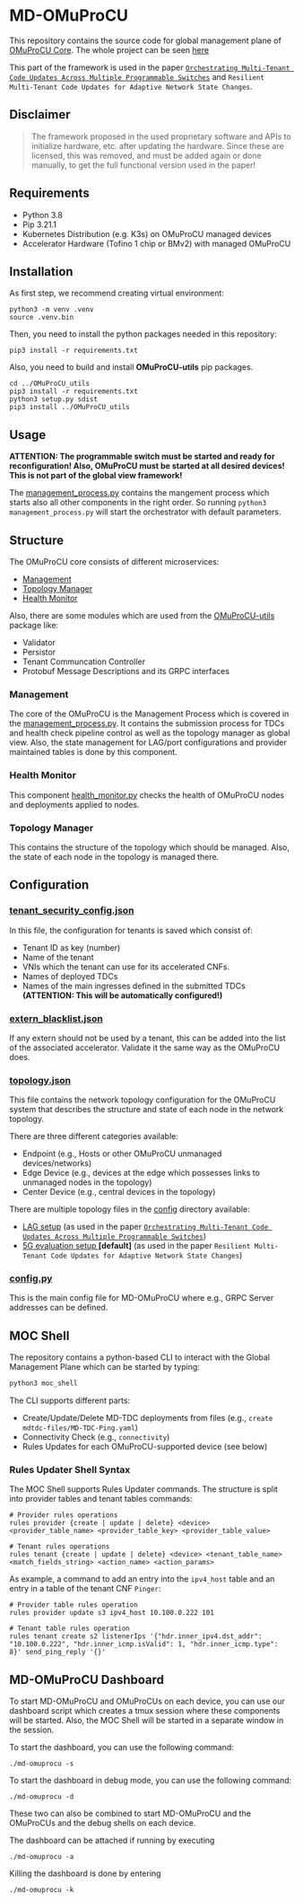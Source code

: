 # MD-OMuProCU

This repository contains the source code for global management plane of [OMuProCU Core](https://github.com/tiritor/OMuProCU-core). The whole project can be seen [here](https://github.com/tiritor/OMuProCU)

This part of the framework is used in the paper [`Orchestrating Multi-Tenant Code Updates Across Multiple Programmable Switches`](https://ieeexplore.ieee.org/document/10575368) and `Resilient Multi-Tenant Code Updates for Adaptive Network State Changes`.

## Disclaimer

> The framework proposed in the used proprietary software and APIs to initialize hardware, etc. after updating the hardware. Since these are licensed, this was removed, and must be added again or done manually, to get the full functional version used in the paper!

## Requirements

- Python 3.8
- Pip 3.21.1
- Kubernetes Distribution (e.g. K3s) on OMuProCU managed devices
- Accelerator Hardware (Tofino 1 chip or BMv2) with managed OMuProCU

## Installation

As first step, we recommend creating virtual environment:

```
python3 -m venv .venv
source .venv.bin
```

Then, you need to install the python packages needed in this repository:

```
pip3 install -r requirements.txt
```

Also, you need to build and install **OMuProCU-utils** pip packages. 

```
cd ../OMuProCU_utils
pip3 install -r requirements.txt
python3 setup.py sdist
pip3 install ../OMuProCU_utils
```

## Usage

**ATTENTION: The programmable switch must be started and ready for reconfiguration! Also, OMuProCU must be started at all desired devices! This is not part of the global view framework!**

The [management_process.py](management_process.py) contains the mangement process which starts also all other components in the right order. 
So running ```python3 management_process.py``` will start the orchestrator with default parameters.

## Structure

The OMuProCU core consists of different microservices:

- [Management](#management)
- [Topology Manager](#topology-manager)
- [Health Monitor](#health-monitor)

Also, there are some modules which are used from the [OMuProCU-utils](https://github.com/tiritor/OMuProCU-utils) package like:

- Validator
- Persistor
- Tenant Communcation Controller
- Protobuf Message Descriptions and its GRPC interfaces

### Management

The core of the OMuProCU is the Management Process which is covered in the [management_process.py](management_process.py). 
It contains the submission process for TDCs and health check pipeline control as well as the topology manager as global view.
Also, the state management for LAG/port configurations and provider maintained tables is done by this component. 

### Health Monitor

This component [health_monitor.py](health_monitor/health_monitor.py) checks the health of OMuProCU nodes and deployments applied to nodes. 

### Topology Manager 

This contains the structure of the topology which should be managed. 
Also, the state of each node in the topology is managed there.

## Configuration 

### [tenant_security_config.json](conf/tenant_security_config.json)

In this file, the configuration for tenants is saved which consist of:

- Tenant ID as key (number)
- Name of the tenant
- VNIs which the tenant can use for its accelerated CNFs. 
- Names of deployed TDCs 
- Names of the main ingresses defined in the submitted TDCs **(ATTENTION: This will be automatically configured!)**

### [extern_blacklist.json](conf/extern_blacklist.json)

If any extern should not be used by a tenant, this can be added into the list of the associated accelerator. Validate it the same way as the OMuProCU does.


### [topology.json](conf/topology.json)

This file contains the network topology configuration for the OMuProCU system that describes the structure and state of each node in the network topology.

There are three different categories available:
- Endpoint (e.g., Hosts or other OMuProCU unmanaged devices/networks)
- Edge Device (e.g., devices at the edge which possesses links to unmanaged nodes in the topology)
- Center Device (e.g., central devices in the topology)

There are multiple topology files in the [config](conf/) directory available:

- [LAG setup](conf/topology-lag.json) (as used in the paper [`Orchestrating Multi-Tenant Code Updates Across Multiple Programmable Switches`](https://ieeexplore.ieee.org/document/10575368))
- [5G evaluation setup ](conf/topology-5G.json) **[default]** (as used in the paper `Resilient Multi-Tenant Code Updates for Adaptive Network State Changes`)


### [config.py](conf/config.py)

This is the main config file for MD-OMuProCU where e.g., GRPC Server addresses can be defined.

## MOC Shell

The repository contains a python-based CLI to interact with the Global Management Plane which can be started by typing:
```bash
python3 moc_shell
```
The CLI supports different parts:

- Create/Update/Delete MD-TDC deployments from files (e.g., ```create mdtdc-files/MD-TDC-Ping.yaml```)
- Connectivity Check (e.g., ```connectivity```)
- Rules Updates for each OMuProCU-supported device (see below)

### Rules Updater Shell Syntax

The MOC Shell supports Rules Updater commands. The structure is split into provider tables and tenant tables commands:

```
# Provider rules operations
rules provider {create | update | delete} <device> <provider_table_name> <provider_table_key> <provider_table_value>

# Tenant rules operations
rules tenant {create | update | delete} <device> <tenant_table_name> <match_fields_string> <action_name> <action_params>
```

As example, a command to add an entry into the ```ipv4_host``` table and an entry in a table of the tenant CNF ```Pinger```: 
```
# Provider table rules operation
rules provider update s3 ipv4_host 10.100.0.222 101

# Tenant table rules operation
rules tenant create s2 listenerIps '{"hdr.inner_ipv4.dst_addr": "10.100.0.222", "hdr.inner_icmp.isValid": 1, "hdr.inner_icmp.type": 8}' send_ping_reply '{}'
```

## MD-OMuProCU Dashboard

To start MD-OMuProCU and OMuProCUs on each device, you can use our dashboard script which creates a tmux session where these components will be started. 
Also, the MOC Shell will be started in a separate window in the session. 

To start the dashboard, you can use the following command: 
```
./md-omuprocu -s
```

To start the dashboard in debug mode, you can use the following command:

```
./md-omuprocu -d
```

These two can also be combined to start MD-OMuProCU and the OMuProCUs and the debug shells on each device.

The dashboard can be attached if running by executing

```
./md-omuprocu -a
```

Killing the dashboard is done by entering
```
./md-omuprocu -k
```